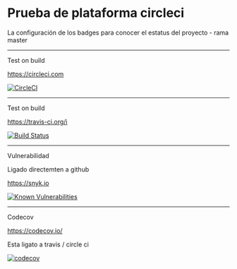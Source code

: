 # Prueba de plataforma circleci


La configuración de los badges para conocer el estatus del proyecto - rama master

---
Test on build 

https://circleci.com

[![CircleCI](https://circleci.com/gh/iqdavidh/node_ejemplo_circleci/tree/master.svg?style=svg)](https://circleci.com/gh/iqdavidh/node_ejemplo_circleci/tree/master)

----
Test on build 

https://travis-ci.org/i

[![Build Status](https://travis-ci.org/iqdavidh/node_ejemplo_circleci.svg?branch=master)](https://travis-ci.org/iqdavidh/node_ejemplo_circleci)

---
Vulnerabilidad

Ligado directemten a github 

https://snyk.io

[![Known Vulnerabilities](https://snyk.io/test/github/iqdavidh/node_ejemplo_circleci/badge.svg?targetFile=package.json)](https://snyk.io//test/github/iqdavidh/node_ejemplo_circleci?targetFile=package.json)


---
Codecov

https://codecov.io/

Esta ligato a travis / circle ci

[![codecov](https://codecov.io/gh/iqdavidh/node_ejemplo_circleci/branch/master/graph/badge.svg)](https://codecov.io/gh/iqdavidh/node_ejemplo_circleci)

